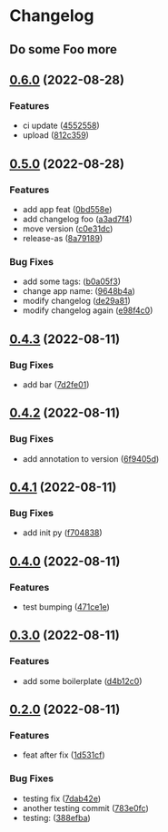 # Changelog


## Do some Foo more


## [0.6.0](https://github.com/robcxyz/conventional-commits-testing/compare/v0.5.0...v0.6.0) (2022-08-28)


### Features

* ci update ([4552558](https://github.com/robcxyz/conventional-commits-testing/commit/45525580beee5d48a2331829d2c99e43fd5119f4))
* upload ([812c359](https://github.com/robcxyz/conventional-commits-testing/commit/812c359fdb1349b227bd5806175004f89762fb4c))

## [0.5.0](https://github.com/robcxyz/conventional-commits-testing/compare/v0.4.3...v0.5.0) (2022-08-28)


### Features

* add app feat ([0bd558e](https://github.com/robcxyz/conventional-commits-testing/commit/0bd558eba95b2154a1752bcd18d61e96c441fe21))
* add changelog foo ([a3ad7f4](https://github.com/robcxyz/conventional-commits-testing/commit/a3ad7f4390586cade0f34b64714ec4d6bab93c5f))
* move version ([c0e31dc](https://github.com/robcxyz/conventional-commits-testing/commit/c0e31dc0c39c12d5e426e3c93f9849f84684de50))
* release-as ([8a79189](https://github.com/robcxyz/conventional-commits-testing/commit/8a7918996f8c735b35891c9dfe687887994a30c4))


### Bug Fixes

* add some tags: ([b0a05f3](https://github.com/robcxyz/conventional-commits-testing/commit/b0a05f30650c8444c6f09e349edc91b02d5ca50a))
* change app name: ([9648b4a](https://github.com/robcxyz/conventional-commits-testing/commit/9648b4a632f0fe4a72ea2762f7090fac750c2df6))
* modify changelog ([de29a81](https://github.com/robcxyz/conventional-commits-testing/commit/de29a818033c2ca9f8ecc4b03ccc9063cddd1a7b))
* modify changelog again ([e98f4c0](https://github.com/robcxyz/conventional-commits-testing/commit/e98f4c04ae30eb19024030a5aa899fe9f0c86530))

## [0.4.3](https://github.com/robcxyz/conventional-commits-testing/compare/v0.4.2...v0.4.3) (2022-08-11)


### Bug Fixes

* add bar ([7d2fe01](https://github.com/robcxyz/conventional-commits-testing/commit/7d2fe0117c41684b786b6939e25a8d507935c205))

## [0.4.2](https://github.com/robcxyz/conventional-commits-testing/compare/v0.4.1...v0.4.2) (2022-08-11)


### Bug Fixes

* add annotation to version ([6f9405d](https://github.com/robcxyz/conventional-commits-testing/commit/6f9405dbfb43920a60b3527dc21358965b2c0f25))

## [0.4.1](https://github.com/robcxyz/conventional-commits-testing/compare/v0.4.0...v0.4.1) (2022-08-11)


### Bug Fixes

* add init py ([f704838](https://github.com/robcxyz/conventional-commits-testing/commit/f7048383fc131a18b3a9fc344a741e5a2e130310))

## [0.4.0](https://github.com/robcxyz/conventional-commits-testing/compare/v0.3.0...v0.4.0) (2022-08-11)


### Features

* test bumping ([471ce1e](https://github.com/robcxyz/conventional-commits-testing/commit/471ce1e8adda2fb8f86de7c565e3b981347fe4d1))

## [0.3.0](https://github.com/robcxyz/conventional-commits-testing/compare/v0.2.0...v0.3.0) (2022-08-11)


### Features

* add some boilerplate ([d4b12c0](https://github.com/robcxyz/conventional-commits-testing/commit/d4b12c0bd26c31a4310963506fd8537d9afa5d50))

## [0.2.0](https://github.com/robcxyz/conventional-commits-testing/compare/v0.1.0...v0.2.0) (2022-08-11)


### Features

* feat after fix ([1d531cf](https://github.com/robcxyz/conventional-commits-testing/commit/1d531cf1f93bf51b8cfb20d0f5288c5a443c0337))


### Bug Fixes

* testing fix ([7dab42e](https://github.com/robcxyz/conventional-commits-testing/commit/7dab42e2f11374c94642079f5d82e56858c11078))
* another testing commit ([783e0fc](https://github.com/robcxyz/conventional-commits-testing/commit/783e0fc6abc3830d44b8e81ab3375d37d04cf4a1))
* testing: ([388efba](https://github.com/robcxyz/conventional-commits-testing/commit/388efba4d6eb069b287be60cde4228f9484d8638))
